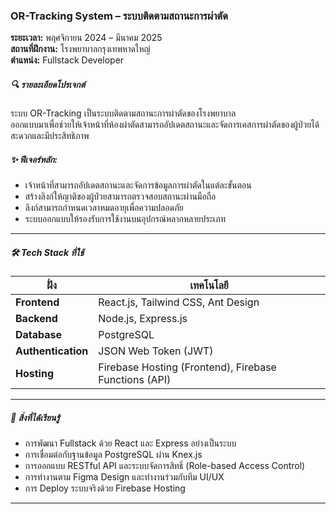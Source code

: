 ### OR-Tracking System – ระบบติดตามสถานะการผ่าตัด

**ระยะเวลา:** พฤศจิกายน 2024 – มีนาคม 2025  
**สถานที่ฝึกงาน:** โรงพยาบาลกรุงเทพหาดใหญ่  
**ตำแหน่ง:** Fullstack Developer

##### 🔍 รายละเอียดโปรเจกต์

ระบบ OR-Tracking เป็นระบบติดตามสถานะการผ่าตัดของโรงพยาบาล  
ออกแบบมาเพื่อช่วยให้เจ้าหน้าที่ห้องผ่าตัดสามารถอัปเดตสถานะและจัดการเคสการผ่าตัดของผู้ป่วยได้สะดวกและมีประสิทธิภาพ

##### ✨ ฟีเจอร์หลัก:
- เจ้าหน้าที่สามารถอัปเดตสถานะและจัดการข้อมูลการผ่าตัดในแต่ละขั้นตอน
- สร้างลิงก์ให้ญาติของผู้ป่วยสามารถตรวจสอบสถานะผ่านมือถือ
- ลิงก์สามารถกำหนดเวลาหมดอายุเพื่อความปลอดภัย
- ระบบออกแบบให้รองรับการใช้งานบนอุปกรณ์หลากหลายประเภท

---

##### 🛠️ Tech Stack ที่ใช้

| ฝั่ง | เทคโนโลยี |
|------|------------|
| **Frontend** | React.js, Tailwind CSS, Ant Design |
| **Backend** | Node.js, Express.js |
| **Database** | PostgreSQL |
| **Authentication** | JSON Web Token (JWT) |
| **Hosting** | Firebase Hosting (Frontend), Firebase Functions (API) |

---

##### 🧠 สิ่งที่ได้เรียนรู้

- การพัฒนา Fullstack ด้วย React และ Express อย่างเป็นระบบ
- การเชื่อมต่อกับฐานข้อมูล PostgreSQL ผ่าน Knex.js
- การออกแบบ RESTful API และระบบจัดการสิทธิ์ (Role-based Access Control)
- การทำงานตาม Figma Design และทำงานร่วมกับทีม UI/UX
- การ Deploy ระบบจริงด้วย Firebase Hosting

---
